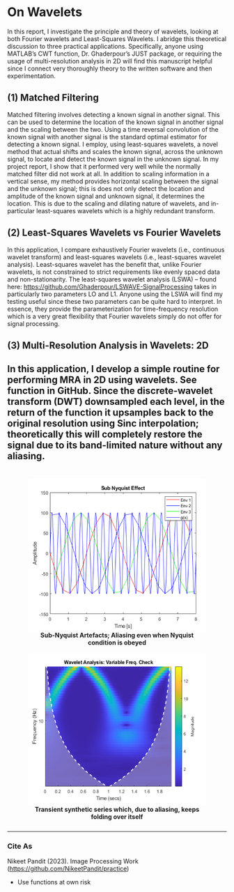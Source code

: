 # On Wavelets
In this report, I investigate the principle and theory of wavelets, looking at both Fourier wavelets and Least-Squares Wavelets. I abridge this theoretical discussion to three practical applications. Specifically, anyone using MATLAB’s CWT function, Dr. Ghaderpour’s JUST package, or requiring the usage of multi-resolution analysis in 2D will find this manuscript helpful since I connect very thoroughly theory to the written software and then experimentation. 
## (1) Matched Filtering 
Matched filtering involves detecting a known signal in another signal. This can be used to determine the location of the known signal in another signal and the scaling between the two. Using a time reversal convolution of the known signal with another signal is the standard optimal estimator for detecting a known signal. 
I employ, using least-squares wavelets, a novel method that actual shifts and scales the known signal, across the unknown signal, to locate and detect the known signal in the unknown signal. In my project report, I show that it performed very well while the normally matched filter did not work at all. In addition to scaling information in a vertical sense, my method provides horizontal scaling between the signal and the unknown signal; this is does not only detect the location and amplitude of the known signal and unknown signal, it determines the location. This is due to the scaling and dilating nature of wavelets, and in-particular least-squares wavelets which is a highly redundant transform. 
## (2) Least-Squares Wavelets vs Fourier Wavelets
In this application, I compare exhaustively Fourier wavelets (i.e., continuous wavelet transform) and least-squares wavelets (i.e., least-squares wavelet analysis). Least-squares wavelet has the benefit that, unlike Fourier wavelets, is not constrained to strict requirements like evenly spaced data and non-stationarity. The least-squares wavelet analysis (LSWA) – found here: https://github.com/Ghaderpour/LSWAVE-SignalProcessing takes in particularly two parameters LO and L1. Anyone using the LSWA will find my testing useful since these two parameters can be quite hard to interpret. In essence, they provide the parameterization for time-frequency resolution which is a very great flexibility that Fourier wavelets simply do not offer for signal processing. 
## (3) Multi-Resolution Analysis in Wavelets: 2D
In this application, I develop a simple routine for performing MRA in 2D using wavelets. See function in GitHub. Since the discrete-wavelet transform (DWT) downsampled each level, in the return of the function it upsamples back to the original resolution using Sinc interpolation; theoretically this will completely restore the signal due to its band-limited nature without any aliasing. 
--------------------------------------------

<div class="container" style="display: inline-block;">  
  <figure>
  <div style="float: left; padding: 8px;">
    <img src='https://github.com/NikeetPandit/practice/blob/main/Spectral%20Analysis%20Work/functions/IM/read_me_IM.PNG' width="450" height="350" align="center"/>
    <figcaption align="center"><b>Sub-Nyquist Artefacts; Aliasing even when Nyquist condition is obeyed</b></figcaption>
  </div>

  <div style="float: right; padding: 8px;">
    <img src='https://github.com/NikeetPandit/practice/blob/main/Spectral%20Analysis%20Work/functions/IM/read_me_IM2.PNG' width="450" height="350" align="center"/>
    <figcaption align="center"><b>Transient synthetic series which, due to aliasing, keeps folding over itself</b></figcaption>
  </div>
  </figure>
</div>

--------------------------------------------

### Cite As
Nikeet Pandit (2023). Image Processing Work (https://github.com/NikeetPandit/practice)
* Use functions at own risk

